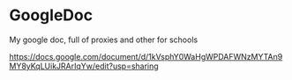 # GoogleDoc
My google doc, full of proxies and other for schools

https://docs.google.com/document/d/1kVsphY0WaHgWPDAFWNzMYTAn9MY8yKqLUikJRArIqYw/edit?usp=sharing



